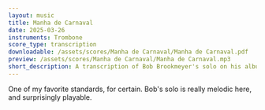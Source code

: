 ```yaml
---
layout: music
title: Manha de Carnaval
date: 2025-03-26
instruments: Trombone
score_type: transcription
downloadable: /assets/scores/Manha de Carnaval/Manha de Carnaval.pdf
preview: /assets/scores/Manha de Carnaval/Manha de Carnaval.mp3
short_description: A transcription of Bob Brookmeyer's solo on his album "Trombone Jazz Samba"
---
```


One of my favorite standards, for certain. Bob's solo is really melodic here, and surprisingly playable.